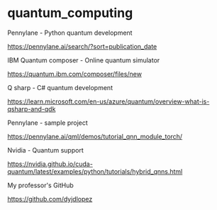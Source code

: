 # quantum_computing

Pennylane - Python quantum development

https://pennylane.ai/search/?sort=publication_date

IBM Quantum composer - Online quantum simulator

https://quantum.ibm.com/composer/files/new

Q sharp - C# quantum development

https://learn.microsoft.com/en-us/azure/quantum/overview-what-is-qsharp-and-qdk

Pennylane - sample project

https://pennylane.ai/qml/demos/tutorial_qnn_module_torch/

Nvidia - Quantum support

https://nvidia.github.io/cuda-quantum/latest/examples/python/tutorials/hybrid_qnns.html

My professor's GitHub

https://github.com/dyjdlopez


